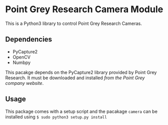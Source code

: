 # Point Grey Research Camera Module

This is a Python3 library to control Point Grey Research Cameras.

## Dependencies

- PyCapture2
- OpenCV
- Numbpy

This pacakge depends on the PyCapture2 library provided by Point Grey Research. It must be downloaded and installed *from the Point Grey company website*. 

## Usage

This package comes with a setup script and the pacakage `camera` can be installed using `$ sudo python3 setup.py install`